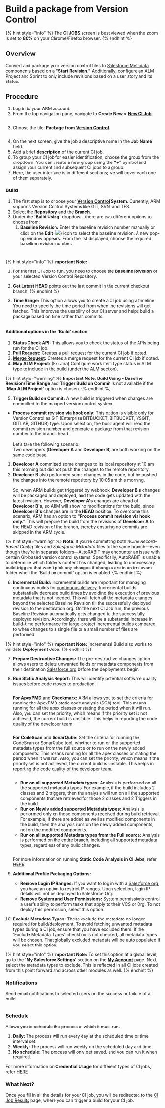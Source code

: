 # Build a package from Version Control

{% hint style="info" %}
The **CI JOBS** screen is best viewed when the zoom is set to **80%** on your Chrome/Firefox browser.
{% endhint %}

## Overview <a href="#overview" id="overview"></a>

Convert and package your version control files to [Salesforce Metadata](https://www.autorabit.com/blog/how-salesforce-metadata-affects-compliance/) components based on a **"Start Revision."** Additionally, configure an ALM Project and Sprint to only include revisions based on a user story and its status.

## Procedure <a href="#procedure" id="procedure"></a>

1. Log in to your ARM account.
2. From the top navigation pane, navigate to **Create New >** [**New CI Job**](../ci-job-history.md).

<figure><img src="../../../../../.gitbook/assets/image (1229).png" alt=""><figcaption></figcaption></figure>

3. Choose the tile: **Package from** [**Version Control**](https://www.autorabit.com/blog/do-i-really-need-salesforce-version-control/)**.**

<figure><img src="../../../../../.gitbook/assets/image (1230).png" alt=""><figcaption></figcaption></figure>

4. On the next screen, give the job a descriptive name in the **Job Name** field.
5. Add a brief **description** of the current CI job.
6. To group your CI job for easier identification, choose the group from the dropdown. You can create a new group using the **"+"** symbol and assign your current and subsequent CI jobs to a group.
7. Here, the user interface is in different sections; we will cover each one of them separately.

### Build <a href="#build" id="build"></a>

1. The first step is to choose your [**Version Control**](https://www.autorabit.com/blog/7-tips-for-salesforce-version-control-integration/) **System**. Currently, ARM supports Version Control Systems like GIT, SVN, and TFS.
2. Select the **Repository** and the **Branch**.
3. Under the **'Build Using'** dropdown, there are two different options to choose from:
   1. **Baseline Revision:** Enter the baseline revision number manually or click on the **Edit** (![](<../../../../../.gitbook/assets/image (90) (1).png>)) icon to select the baseline revision. A new pop-up window appears. From the list displayed, choose the required baseline revision number.

<figure><img src="../../../../../.gitbook/assets/image (1231).png" alt=""><figcaption></figcaption></figure>

<figure><img src="../../../../../.gitbook/assets/image (1233).png" alt=""><figcaption></figcaption></figure>

{% hint style="info" %}
**Important Note:**

1. For the first CI Job to run, you need to choose the **Baseline Revision** of your selected Version Control Repository.
2. **Get Latest HEAD** points out the last commit in the current checkout branch.
{% endhint %}

2. **Time Range:** This option allows you to create a CI job using a timeline. You need to specify the time period from when the revisions will get fetched. This improves the usability of our CI server and helps build a package based on time rather than commits.

<figure><img src="../../../../../.gitbook/assets/image (1234).png" alt=""><figcaption></figcaption></figure>

#### **Additional options in the 'Build' section**

1. **Status Check API:** This allows you to check the status of the APIs being run for the CI job.
2. [**Pull Request**](../../version-control/external-pull-request/)**:** Creates a pull request for the current CI job if opted.
3. [**Merge Request**](../../version-control/ez-merge/merge-requests.md)**:** Creates a merge request for the current CI job if opted.
4. **Map ALM Project:** (Ex: Jira) Configure work item type status in ALM type to include in the build (under the ALM section).&#x20;

{% hint style="warning" %}
**Important Note**: **Build Using - Baseline Revision/Time Range** and **Trigger Build on Commit** is not available if the '**Map ALM Project**' option is chosen.
{% endhint %}

5. **Trigger Build on Commit:** A new build is triggered when changes are committed to the mapped version control system.

* **Process commit revision via hook only**: This option is visible only for Version Control as GIT (Enterprise BITBUCKET, BITBUCKET, VSGIT, GITLAB, GITHUB) type. Upon selection, the build agent will read the commit revision number and generate a package from that revision number to the branch head.\
  \
  Let’s take the following scenario:\
  Two developers (**Developer A** and **Developer B**) are both working on the same code base.

1. **Developer A** committed some changes to its local repository at 10 am this morning but did not push the changes to the remote repository.
2. **Developer B** also performed some changes in the code, but he pushed the changes into the remote repository by 10:05 am this morning.\
   \
   So, when ARM builds get triggered by webhook, **Developer B's** changes will be packaged and deployed, and the code gets updated with the latest revision. However, **Developer A's** changes are ahead of **Developer B's**, so ARM will show no modifications for the build, since **Developer B's** changes are in the **HEAD** position. To overcome this scenario, ARM has an option to **"Process commit revision via hook only."** This will prepare the build from the revisions of **Developer A** to the HEAD revision of the branch, thereby ensuring no commits are skipped in the ARM cycle.

{% hint style="warning" %}
**Note**: If you’re committing both _nCino Record-Based Config_ files and _Salesforce Metadata_ files to the same branch—even though they’re in separate folders—AutoRABIT may encounter an issue with certain Git-based version control systems. Specifically, AutoRABIT is unable to determine which folder's content has changed, leading to unnecessary build triggers that won't pick any changes if changes are in an irrelevant folder when the 'Build on commit' option is enabled.&#x20;
{% endhint %}

6. **Incremental Build:** Incremental builds are important for managing continuous builds for [continuous delivery](https://www.autorabit.com/blog/what-you-need-to-know-about-salesforce-continuous-delivery/). Incremental builds substantially decrease build times by avoiding the execution of previous metadata that is not needed. This will fetch all the metadata changes beyond the selected Baseline Revision till the successfully deployed revision to the destination org. On the next CI Job run, the previous Baseline Revision automatically gets changed to the successfully deployed revision. Accordingly, there will be a substantial increase in build-time performance for large-project incremental builds compared to when changes to a single file or a small number of files are performed.

{% hint style="info" %}
**Important Note:** Incremental Build also works to validate **Deployment Jobs**.
{% endhint %}

7. **Prepare Destructive Changes:** The pre-destructive changes option allows users to delete unwanted fields or metadata components from their destination [Salesforce org](../../../getting-started/salesforce-org-management.md) before the deployments begin.
8.  **Run Static Analysis Report:** This will identify potential software quality issues before code moves to production.

    <figure><img src="../../../../../.gitbook/assets/image (1228).png" alt=""><figcaption></figcaption></figure>

    **For ApexPMD** and **Checkmarx:** ARM allows you to set the criteria for running the ApexPMD static code analysis (SCA) tool. This means running for all the apex classes or stating the period when it will run. Also, you can set the priority, which means if the priority set is not achieved, the current build is unstable. This helps in reporting the code quality of the developer team.

    <figure><img src="../../../../../.gitbook/assets/image (1227).png" alt=""><figcaption></figcaption></figure>

    **For CodeScan** and **SonarQube:** Set the criteria for running the CodeScan or SonarQube tool, whether to run on the supported metadata types from the full source or to run on the newly added components. This means running for all the apex classes or stating the period when it will run. Also, you can set the priority, which means if the priority set is not achieved, the current build is unstable. This helps in reporting the code quality of the developer team.

    <figure><img src="../../../../../.gitbook/assets/image (1226).png" alt=""><figcaption></figcaption></figure>

    * **Run on all supported Metadata types:** Analysis is performed on all the supported metadata types. For example, if the build includes 2 classes and 2 triggers, then the analysis will run on all the supported components that are retrieved for those 2 classes and 2 Triggers in the build.
    * **Run on Newly added supported Metadata types:** Analysis is performed only on those components received during build retrieval. For example, if there are added as well as modified components in the build, then the analysis runs on the newly added components, not on the modified components.
    * **Run on all supported Metadata types from the Full source:** Analysis is performed on the entire branch, including all supported metadata types, regardless of any build changes.

    <figure><img src="../../../../../.gitbook/assets/image (1225).png" alt=""><figcaption></figcaption></figure>

    For more information on running **Static Code Analysis in CI Jobs**, refer [HERE](../../../arm-administration/registration/static-code-analysis-in-ci-cd.md).
9. **Additional Profile Packaging Options:**
   * **Remove Login IP Ranges:** If you want to log in with a [Salesforce org](../../../arm-administration/registration/salesforce-org/), you have an option to restrict IP ranges. Upon selection, login IP details will not be deployed to Salesforce Org.
   * **Remove System and User Permissions:** System permissions control a user’s ability to perform tasks that apply to their VCS or Org. To not deploy this permission, select this option.
10. **Exclude Metadata Types:** These exclude the metadata no longer required for build/deployment. To avoid fetching unwanted metadata types during a CI job, ensure that you have excluded them. If the 'Exclude Metadata Types' checkbox is not checked, all metadata types will be chosen. That globally excluded metadata will be auto populated if you select this option.

{% hint style="info" %}
**Important Note:** To set this option at a global level, go to the **'My Salesforce Settings'** section on the [**My Account**](../../../arm-administration/user-management/manage-users-account-settings.md) page. Next, select the metadata types to exclude. This is reflected in all CI jobs created from this point forward and across other modules as well.
{% endhint %}

### Notifications <a href="#notifications" id="notifications"></a>

Send email notifications to selected users on the success or failure of a build.

<figure><img src="../../../../../.gitbook/assets/image (1224).png" alt=""><figcaption></figcaption></figure>

### Schedule <a href="#schedule" id="schedule"></a>

Allows you to schedule the process at which it must run.

1. **Daily:** The process will run every day at the scheduled time or time interval set.
2. **Weekly:** The process will run weekly on the scheduled day and time.&#x20;
3. **No schedule:** The process will only get saved, and you can run it when required.

For more information on **Credential Usage** for different types of CI jobs, refer [HERE](../../../../../fundamentals/faq/arm-faqs/ci-jobs.md).

### What Next? <a href="#what-next" id="what-next"></a>

Once you fill in all the details for your CI job, you will be redirected to the [CI Job Results](../ci-job-history.md) page, where you can trigger a build for your CI job.
